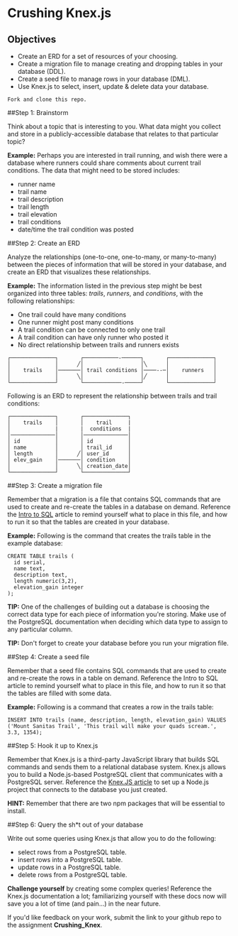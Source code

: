# Crushing Knex.js

## Objectives

- Create an ERD for a set of resources of your choosing.
- Create a migration file to manage creating and dropping tables in your database (DDL).
- Create a seed file to manage rows in your database (DML).
- Use Knex.js to select, insert, update & delete data your database.

```
Fork and clone this repo.
```

##Step 1: Brainstorm

Think about a topic that is interesting to you. What data might you collect and store in a publicly-accessible database that relates to that particular topic?

**Example:** Perhaps you are interested in trail running, and wish there were a database where runners could share comments about current trail conditions. The data that might need to be stored includes:
- runner name
- trail name
- trail description
- trail length
- trail elevation
- trail conditions
- date/time the trail condition was posted

##Step 2: Create an ERD

Analyze the relationships (one-to-one, one-to-many, or many-to-many) between the pieces of information that will be stored in your database, and create an ERD that visualizes these relationships.

**Example:** The information listed in the previous step might be best organized into three tables: *trails*, *runners*, and *conditions*, with the following relationships:

- One trail could have many conditions
- One runner might post many conditions
- A trail condition can be connected to only one trail
- A trail condition can have only runner who posted it
- No direct relationship between trails and runners exists

```text
┌──────────────┐       ┌───────────-──────┐       ┌──────────────┐
│              │      ╱│                  │╲      │              │
│    trails    │───────│ trail conditions │────--─│    runners   │
│              │      ╲│                  │╱      │              │
└──────────────┘       └────────────-─────┘       └──────────────┘

```

Following is an ERD to represent the relationship between trails and trail conditions:

```text
┌──────────────┐       ┌──────────────┐
│    trails    │       │    trail     |
│              |       |  conditions  |
│──────────────│       │──────────────│
│ id           │       │ id           │
│ name         │       │ trail_id     │
│ length       │      ╱│ user_id      │
│ elev_gain    │───────│ condition    │
│              │      ╲│ creation_date│
└──────────────┘       └──────────────┘
```

##Step 3: Create a migration file

Remember that a migration is a file that contains SQL commands that are used to create and re-create the tables in a database on demand. Reference the [Intro to SQL](https://github.com/gSchool/sql-curriculum/blob/master/SQL%20Intro.md) article to remind yourself what to place in this file, and how to run it so that the tables are created in your database.

**Example:** Following is the command that creates the trails table in the example database:

```
CREATE TABLE trails (
  id serial,
  name text,
  description text,
  length numeric(3,2),
  elevation_gain integer
);
```

**TIP:** One of the challenges of building out a database is choosing the correct data type for each piece of information you're storing. Make use of the PostgreSQL documentation when deciding which data type to assign to any particular column.

**TIP:** Don't forget to create your database before you run your migration file.

##Step 4: Create a seed file

Remember that a seed file contains SQL commands that are used to create and re-create the rows in a table on demand. Reference the Intro to SQL article to remind yourself what to place in this file, and how to run it so that the tables are filled with some data.

**Example:** Following is a command that creates a row in the trails table:

```
INSERT INTO trails (name, description, length, elevation_gain) VALUES ('Mount Sanitas Trail', 'This trail will make your quads scream.', 3.3, 1354);
```

##Step 5: Hook it up to Knex.js

Remember that Knex.js is a third-party JavaScript library that builds SQL commands and sends them to a relational database system. Knex.js allows you to build a Node.js-based PostgreSQL client that communicates with a PostgreSQL server. Reference the [Knex.JS article](https://github.com/gSchool/node-curriculum/blob/master/Knex/README.md) to set up a Node.js project that connects to the database you just created.

**HINT:** Remember that there are two npm packages that will be essential to install.


##Step 6: Query the sh*t out of your database

Write out some queries using Knex.js that allow you to do the following:
- select rows from a PostgreSQL table.
- insert rows into a PostgreSQL table.
- update rows in a PostgreSQL table.
- delete rows from a PostgreSQL table.

**Challenge yourself** by creating some complex queries! Reference the Knex.js documentation a lot; familiarizing yourself with these docs now will save you a lot of time (and pain...) in the near future.

If you'd like feedback on your work, submit the link to your github repo to the assignment **Crushing_Knex**.
